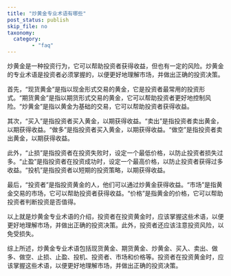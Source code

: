 ```yaml
---
title: "炒黄金专业术语有哪些"
post_status: publish
skip_file: no
taxonomy:
  category:
        - "faq"
---
```


炒黄金是一种投资行为，它可以帮助投资者获得收益，但也有一定的风险。炒黄金的专业术语是投资者必须掌握的，以便更好地理解市场，并做出正确的投资决策。

首先，“现货黄金”是指以现金形式交易的黄金，它是投资者最常用的投资形式。“期货黄金”是指以期货形式交易的黄金，它可以帮助投资者更好地控制风险。“炒黄金”是指以黄金为基础的交易，它可以帮助投资者获得收益。

其次，“买入”是指投资者买入黄金，以期获得收益。“卖出”是指投资者卖出黄金，以期获得收益。“做多”是指投资者买入黄金，以期获得收益。“做空”是指投资者卖出黄金，以期获得收益。

此外，“止损”是指投资者在投资失败时，设定一个最低价格，以防止投资者损失过多。“止盈”是指投资者在投资成功时，设定一个最高价格，以防止投资者获得过多收益。“投机”是指投资者以短期的投资策略，以期获得收益。

最后，“投资者”是指投资黄金的人，他们可以通过炒黄金获得收益。“市场”是指黄金交易的市场，它可以帮助投资者获得收益。“价格”是指黄金的价格，它可以帮助投资者判断投资是否值得。

以上就是炒黄金专业术语的介绍，投资者在投资黄金时，应该掌握这些术语，以便更好地理解市场，并做出正确的投资决策。此外，投资者还应该注意投资风险，以免受损失。

综上所述，炒黄金专业术语包括现货黄金、期货黄金、炒黄金、买入、卖出、做多、做空、止损、止盈、投机、投资者、市场和价格等。投资者在投资黄金时，应该掌握这些术语，以便更好地理解市场，并做出正确的投资决策。
